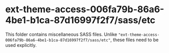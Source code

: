 # ext-theme-access-006fa79b-86a6-4be1-b1ca-87d16997f2f7/sass/etc

This folder contains miscellaneous SASS files. Unlike `"ext-theme-access-006fa79b-86a6-4be1-b1ca-87d16997f2f7/sass/etc"`, these files
need to be used explicitly.
